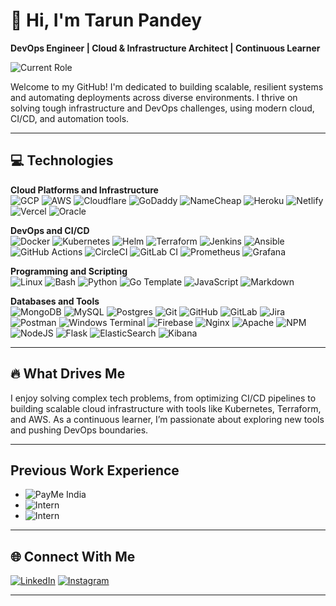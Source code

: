 # 👋 Hi, I'm Tarun Pandey

**DevOps Engineer | Cloud & Infrastructure Architect | Continuous Learner**

![Current Role](https://img.shields.io/badge/⭐_DevOps_Engineer-Deuex_Solutions_Pvt._Ltd.-00C851?style=plastic)


Welcome to my GitHub! I'm dedicated to building scalable, resilient systems and automating deployments across diverse environments. I thrive on solving tough infrastructure and DevOps challenges, using modern cloud, CI/CD, and automation tools.

---

## 💻 Technologies

**Cloud Platforms and Infrastructure**  
![GCP](https://img.shields.io/badge/GoogleCloud-%234285F4.svg?style=plastic&logo=google-cloud&logoColor=white)
![AWS](https://img.shields.io/badge/AWS-%23FF9900.svg?style=plastic&logo=amazon-aws&logoColor=white)
![Cloudflare](https://img.shields.io/badge/Cloudflare-F38020?style=plastic&logo=Cloudflare&logoColor=white)
![GoDaddy](https://img.shields.io/badge/godaddy-%231BDBDB.svg?style=plastic&logo=godaddy&logoColor=black)
![NameCheap](https://img.shields.io/badge/namecheap-%23F26924.svg?style=plastic&logo=namecheap&logoColor=white)
![Heroku](https://img.shields.io/badge/heroku-%23430098.svg?style=plastic&logo=heroku&logoColor=white)
![Netlify](https://img.shields.io/badge/netlify-%23000000.svg?style=plastic&logo=netlify&logoColor=#00C7B7)
![Vercel](https://img.shields.io/badge/vercel-%23000000.svg?style=plastic&logo=vercel&logoColor=white)
![Oracle](https://img.shields.io/badge/Oracle-F80000?style=plastic&logo=oracle&logoColor=white)

**DevOps and CI/CD**  
![Docker](https://img.shields.io/badge/docker-%230db7ed.svg?style=plastic&logo=docker&logoColor=white)
![Kubernetes](https://img.shields.io/badge/kubernetes-%23326ce5.svg?style=plastic&logo=kubernetes&logoColor=white)
![Helm](https://img.shields.io/badge/helm-%230F1689.svg?style=plastic&logo=helm&logoColor=white)
![Terraform](https://img.shields.io/badge/terraform-%235835CC.svg?style=plastic&logo=terraform&logoColor=white)
![Jenkins](https://img.shields.io/badge/jenkins-%232C5263.svg?style=plastic&logo=jenkins&logoColor=white)
![Ansible](https://img.shields.io/badge/ansible-%231A1918.svg?style=plastic&logo=ansible&logoColor=white)
![GitHub Actions](https://img.shields.io/badge/github%20actions-%232671E5.svg?style=plastic&logo=githubactions&logoColor=white)
![CircleCI](https://img.shields.io/badge/circleci-%23161616.svg?style=plastic&logo=circleci&logoColor=white)
![GitLab CI](https://img.shields.io/badge/gitlab%20CI-%23181717.svg?style=plastic&logo=gitlab&logoColor=white)
![Prometheus](https://img.shields.io/badge/Prometheus-E6522C?style=plastic&logo=Prometheus&logoColor=white)
![Grafana](https://img.shields.io/badge/grafana-%23F46800.svg?style=plastic&logo=grafana&logoColor=white)

**Programming and Scripting**  
![Linux](https://img.shields.io/badge/linux-%23FCC624.svg?style=plastic&logo=linux&logoColor=black)
![Bash](https://img.shields.io/badge/bash-%23121011.svg?style=plastic&logo=gnu-bash&logoColor=white)
![Python](https://img.shields.io/badge/python-%2314354C.svg?style=plastic&logo=python&logoColor=white)
![Go Template](https://img.shields.io/badge/go%20template-%2300ADD8.svg?style=plastic&logo=go&logoColor=white)
![JavaScript](https://img.shields.io/badge/javascript-%23323330.svg?style=plastic&logo=javascript&logoColor=%23F7DF1E)
![Markdown](https://img.shields.io/badge/markdown-%23000000.svg?style=plastic&logo=markdown&logoColor=white)

**Databases and Tools**  
![MongoDB](https://img.shields.io/badge/MongoDB-%234ea94b.svg?style=plastic&logo=mongodb&logoColor=white)
![MySQL](https://img.shields.io/badge/mysql-4479A1.svg?style=plastic&logo=mysql&logoColor=white)
![Postgres](https://img.shields.io/badge/postgres-%23316192.svg?style=plastic&logo=postgresql&logoColor=white)
![Git](https://img.shields.io/badge/git-%23F05033.svg?style=plastic&logo=git&logoColor=white)
![GitHub](https://img.shields.io/badge/github-%23121011.svg?style=plastic&logo=github&logoColor=white)
![GitLab](https://img.shields.io/badge/gitlab-%23181717.svg?style=plastic&logo=gitlab&logoColor=white)
![Jira](https://img.shields.io/badge/jira-%230A0FFF.svg?style=plastic&logo=jira&logoColor=white)
![Postman](https://img.shields.io/badge/Postman-FF6C37?style=plastic&logo=postman&logoColor=white)
![Windows Terminal](https://img.shields.io/badge/Windows%20Terminal-%234D4D4D.svg?style=plastic&logo=windows-terminal&logoColor=white)
![Firebase](https://img.shields.io/badge/firebase-%23039BE5.svg?style=plastic&logo=firebase)
![Nginx](https://img.shields.io/badge/nginx-%23009639.svg?style=plastic&logo=nginx&logoColor=white)
![Apache](https://img.shields.io/badge/apache-%23D42029.svg?style=plastic&logo=apache&logoColor=white)
![NPM](https://img.shields.io/badge/NPM-%23CB3837.svg?style=plastic&logo=npm&logoColor=white)
![NodeJS](https://img.shields.io/badge/node.js-6DA55F?style=plastic&logo=node.js&logoColor=white)
![Flask](https://img.shields.io/badge/flask-%23000.svg?style=plastic&logo=flask&logoColor=white)
![ElasticSearch](https://img.shields.io/badge/-ElasticSearch-005571?style=plastic&logo=elasticsearch)
![Kibana](https://img.shields.io/badge/kibana-%23005571.svg?style=plastic&logo=kibana&logoColor=white)

---


## 🔥 What Drives Me

I enjoy solving complex tech problems, from optimizing CI/CD pipelines to building scalable cloud infrastructure with tools like Kubernetes, Terraform, and AWS. As a continuous learner, I’m passionate about exploring new tools and pushing DevOps boundaries.

---

## Previous Work Experience
- ![PayMe India](https://img.shields.io/badge/🛠️_Associate_DevOps_Engineer-PayMe_India_(Sep_2023--Oct_2024)-D32F2F?style=plastic)
- ![Intern](https://img.shields.io/badge/Intern-PayMe_India_(Mar_2023--Aug_2023)-D32F2F?style=plastic) 
- ![Intern](https://img.shields.io/badge/Intern-Trigital_Tech_(Oct_2021--Jan_2022)-D32F2F?style=plastic)

---
## 🌐 Connect With Me

[![LinkedIn](https://img.shields.io/badge/LinkedIn-blue?style=plastic&logo=linkedin&logoColor=white)](https://www.linkedin.com/in/tarun-pandey-946b5018b/)
[![Instagram](https://img.shields.io/badge/Instagram-E4405F?style=plastic&logo=instagram&logoColor=white)](https://www.instagram.com/_ri_c_ky_23_/)

---
